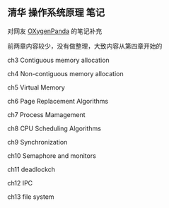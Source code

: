 
## 清华 操作系统原理 笔记

对网友 [OXygenPanda](https://github.com/OXygenPanda/3.OperatingSystem_in_depth) 的笔记补充

前两章内容较少，没有做整理，大致内容从第四章开始的

ch3 Contiguous memory allocation

ch4 Non-contiguous memory allocation

ch5 Virtual Memory

ch6 Page Replacement Algorithms

ch7 Process Mamagement

ch8 CPU Scheduling Algorithms

ch9 Synchronization

ch10 Semaphore and monitors

ch11 deadlockch

ch12 IPC

ch13 file system